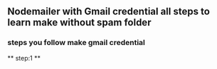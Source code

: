 ## Nodemailer with Gmail credential all steps to learn make without spam folder
### steps you follow make gmail credential
** step:1 **
